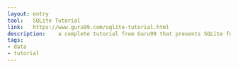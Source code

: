 ```yaml
---
layout: entry
tool:	SQLite Tutorial
link:	https://www.guru99.com/sqlite-tutorial.html
description:	a complete tutorial from Guru99 that presents SQLite for beginners, with lots of tips and visuals
tags:
- data
- tutorial
---
```

